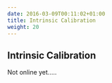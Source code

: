 ```yaml
---
date: 2016-03-09T00:11:02+01:00
title: Intrinsic Calibration
weight: 20
---
```


## Intrinsic Calibration

Not online yet.....

